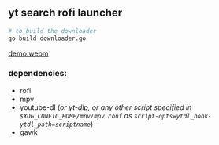 ## yt search rofi launcher

```bash
# to build the downloader
go build downloader.go
```
[demo.webm](https://user-images.githubusercontent.com/78869105/189316747-bdfcdbb5-9174-4684-8aa7-2e7d41105709.webm)

### dependencies:
-   rofi
-   mpv
-   youtube-dl (*or yt-dlp, or any other script specified in `$XDG_CONFIG_HOME/mpv/mpv.conf` as `script-opts=ytdl_hook-ytdl_path=scriptname`*)
-   gawk
